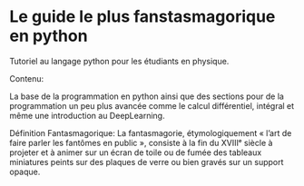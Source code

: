 # Le guide le plus fanstasmagorique en python
 Tutoriel au langage python pour les étudiants en physique.

Contenu:

La base de la programmation en python ainsi que des sections pour de la programmation un peu plus avancée comme le calcul différentiel, intégral et même une introduction au DeepLearning.







Définition Fantasmagorique: La fantasmagorie, étymologiquement « l’art de faire parler les fantômes en public », consiste à la fin du XVIIIᵉ siècle à projeter et à animer sur un écran de toile ou de fumée des tableaux miniatures peints sur des plaques de verre ou bien gravés sur un support opaque.
